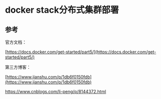 # docker stack分布式集群部署

## 参考

官方文档：

[https://docs.docker.com/get-started/part5/](https://docs.docker.com/get-started/part5/)

第三方博客：

[https://www.jianshu.com/p/1db6f0150fdb](https://www.jianshu.com/p/1db6f0150fdb) 

https://www.cnblogs.com/li-peng/p/8144372.html

